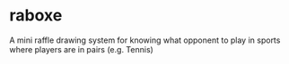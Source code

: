 # raboxe
A mini raffle drawing system for knowing what opponent to play in sports where players are in pairs (e.g. Tennis)
